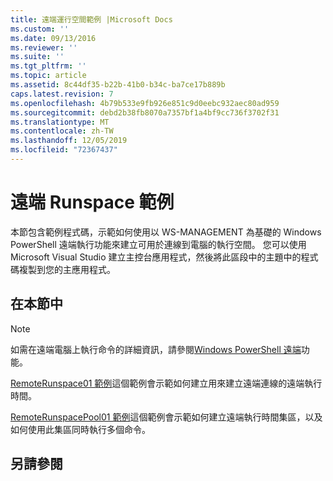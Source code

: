 ```yaml
---
title: 遠端運行空間範例 |Microsoft Docs
ms.custom: ''
ms.date: 09/13/2016
ms.reviewer: ''
ms.suite: ''
ms.tgt_pltfrm: ''
ms.topic: article
ms.assetid: 8c44df35-b22b-41b0-b34c-ba7ce17b889b
caps.latest.revision: 7
ms.openlocfilehash: 4b79b533e9fb926e851c9d0eebc932aec80ad959
ms.sourcegitcommit: debd2b38fb8070a7357bf1a4bf9cc736f3702f31
ms.translationtype: MT
ms.contentlocale: zh-TW
ms.lasthandoff: 12/05/2019
ms.locfileid: "72367437"
---
```

# <a name="remote-runspace-samples"></a>遠端 Runspace 範例

本節包含範例程式碼，示範如何使用以 WS-MANAGEMENT 為基礎的 Windows PowerShell 遠端執行功能來建立可用於連線到電腦的執行空間。 您可以使用 Microsoft Visual Studio 建立主控台應用程式，然後將此區段中的主題中的程式碼複製到您的主應用程式。

## <a name="in-this-section"></a>在本節中

> [!NOTE]
> 如需在遠端電腦上執行命令的詳細資訊，請參閱[Windows PowerShell 遠端](https://msdn.microsoft.com/en-us/library/ee706563(v=vs.85).aspx)功能。

 [RemoteRunspace01 範例](./remoterunspace01-sample.md)這個範例會示範如何建立用來建立遠端連線的遠端執行時間。

 [RemoteRunspacePool01 範例](./remoterunspacepool01-sample.md)這個範例會示範如何建立遠端執行時間集區，以及如何使用此集區同時執行多個命令。

## <a name="see-also"></a>另請參閱
